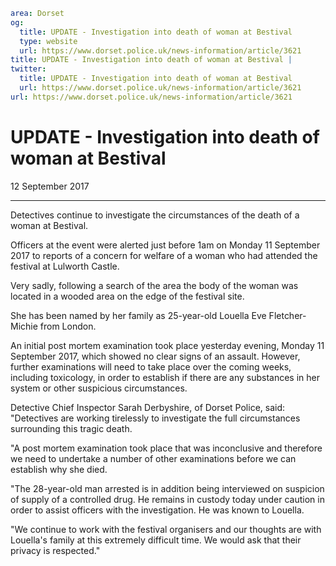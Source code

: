 ```yaml
area: Dorset
og:
  title: UPDATE - Investigation into death of woman at Bestival
  type: website
  url: https://www.dorset.police.uk/news-information/article/3621
title: UPDATE - Investigation into death of woman at Bestival |
twitter:
  title: UPDATE - Investigation into death of woman at Bestival
  url: https://www.dorset.police.uk/news-information/article/3621
url: https://www.dorset.police.uk/news-information/article/3621
```

# UPDATE - Investigation into death of woman at Bestival

12 September 2017

* * *

Detectives continue to investigate the circumstances of the death of a woman at Bestival.

Officers at the event were alerted just before 1am on Monday 11 September 2017 to reports of a concern for welfare of a woman who had attended the festival at Lulworth Castle.

Very sadly, following a search of the area the body of the woman was located in a wooded area on the edge of the festival site.

She has been named by her family as 25-year-old Louella Eve Fletcher-Michie from London.

An initial post mortem examination took place yesterday evening, Monday 11 September 2017, which showed no clear signs of an assault. However, further examinations will need to take place over the coming weeks, including toxicology, in order to establish if there are any substances in her system or other suspicious circumstances.

Detective Chief Inspector Sarah Derbyshire, of Dorset Police, said: "Detectives are working tirelessly to investigate the full circumstances surrounding this tragic death.

"A post mortem examination took place that was inconclusive and therefore we need to undertake a number of other examinations before we can establish why she died.

"The 28-year-old man arrested is in addition being interviewed on suspicion of supply of a controlled drug. He remains in custody today under caution in order to assist officers with the investigation. He was known to Louella.

"We continue to work with the festival organisers and our thoughts are with Louella's family at this extremely difficult time. We would ask that their privacy is respected."
